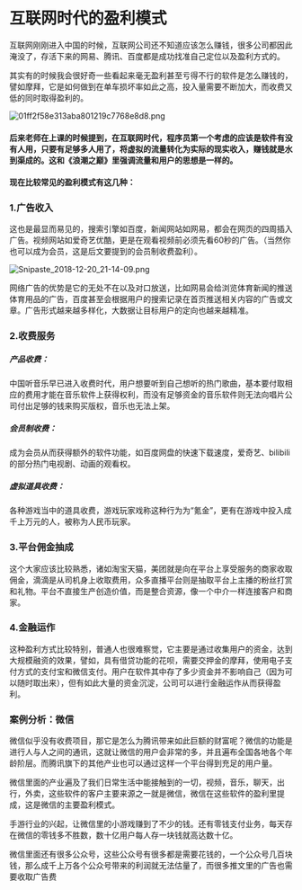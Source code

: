 # 互联网时代的盈利模式

​        互联网刚刚进入中国的时候，互联网公司还不知道应该怎么赚钱，很多公司都因此淹没了，存活下来的网易、腾讯、百度都是成功找准自己定位以及盈利方式的。

​        其实有的时候我会很好奇一些看起来毫无盈利甚至亏得不行的软件是怎么赚钱的，譬如摩拜，它是如何做到在单车损坏率如此之高，投入量需要不断加大，而收费又低的同时取得盈利的。

![01ff2f58e313aba801219c7768e8d8.png](https://github.com/beilineili/huangjzmhomework/blob/gh-pages/images/01ff2f58e313aba801219c7768e8d8.png?raw=true)



####        后来老师在上课的时候提到，在互联网时代，程序员第一个考虑的应该是软件有没有人用，只要有足够多人用了，将虚拟的流量转化为实际的现实收入，赚钱就是水到渠成的。这和《浪潮之巅》里强调流量和用户的思想是一样的。

   

####     现在比较常见的盈利模式有这几种：

### 1.广告收入

​       这也是最显而易见的，搜索引擎如百度，新闻网站如网易，都会在网页的四周插入广告。视频网站如爱奇艺优酷，更是在观看视频前必须先看60秒的广告。（当然你也可以成为会员，这是后文要提到的会员制收费盈利）。

![Snipaste_2018-12-20_21-14-09.png](https://github.com/beilineili/huangjzmhomework/blob/gh-pages/images/Snipaste_2018-12-20_21-14-09.png?raw=true)



​       网络广告的优势是它的无处不在以及对口放送，比如网易会给浏览体育新闻的推送体育用品的广告，百度甚至会根据用户的搜索记录在首页推送相关内容的广告或文章。广告形式越来越多样化，大数据让目标用户的定向也越来越精准。



### 2.收费服务

##### 产品收费：

中国听音乐早已进入收费时代，用户想要听到自己想听的热门歌曲，基本要付取相应的费用才能在音乐软件上获得权利，而没有足够资金的音乐软件则无法向唱片公司付出足够的钱来购买版权，音乐也无法上架。



##### 会员制收费：

成为会员从而获得额外的软件功能，如百度网盘的快速下载速度，爱奇艺、bilibili的部分热门电视剧、动画的观看权。



##### 虚拟道具收费：

各种游戏当中的道具收费，游戏玩家戏称这种行为为“氪金”，更有在游戏中投入成千上万元的人，被称为人民币玩家。



### 3.平台佣金抽成

这个大家应该比较熟悉，诸如淘宝天猫，美团就是向在平台上享受服务的商家收取佣金，滴滴是从司机身上收取费用，众多直播平台则是抽取平台上主播的粉丝打赏和礼物。平台不直接生产创造价值，而是整合资源，像一个中介一样连接客户和商家。



### 4.金融运作

​        这种盈利方式比较特别，普通人也很难察觉，它主要是通过收集用户的资金，达到大规模融资的效果，譬如，具有借贷功能的花呗，需要交押金的摩拜，使用电子支付方式的支付宝和微信支付。用户在软件其中存了多少资金并不影响自己（因为可以随时取出来），但有如此大量的资金沉淀，公司可以进行金融运作从而获得盈利。



### 案例分析：微信

​        微信似乎没有收费项目，那它是怎么为腾讯带来如此巨额的财富呢？微信的功能是进行人与人之间的通讯，这就让微信的用户会非常的多，并且遍布全国各地各个年龄阶层。而腾讯旗下的其他产业也可以通过这样一个平台得到充足的用户量。

​        微信里面的产业遍及了我们日常生活中能接触到的一切，视频，音乐，聊天，出行，外卖，这些软件的客户主要来源之一就是微信，微信在这些软件的盈利里提成，这是微信的主要盈利模式。

​        手游行业的兴起，让微信里的小游戏赚到了不少的钱。还有零钱支付业务，每天存在微信的零钱多不胜数，数十亿用户每人存一块钱就高达数十亿。

​       微信里面还有很多公众号，这些公众号有很多都是需要花钱的，一个公众号几百块钱，那么成千上万各个公众号带来的利润就无法估量了，而很多推文里的广告也需要收取广告费

### 
